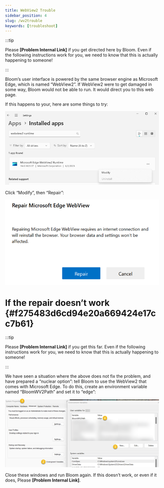 ```yaml
---
title: WebView2 Trouble
sidebar_position: 4
slug: /wv2trouble
keywords: [troubleshoot]
---
```




:::tip

Please **[Problem Internal Link]** if you get directed here by Bloom. Even if the following instructions work for you, we need to know that this is actually happening to someone!

:::




Bloom’s user interface is powered by the same browser engine as Microsoft Edge, which is named “WebView2”. If WebView2 were to get damaged in some way, Bloom would not be able to run.  It would direct you to this web page.


If this happens to your, here are some things to try:


![](./1735398459.png)


Click “Modify”, then “Repair”:


![](./1601555847.png)


# If the repair doesn’t work {#f275483d6cd94e20a669424e17cc7b61}


:::tip

Please **[Problem Internal Link]** if you get this far. Even if the following instructions work for you, we need to know that this is actually happening to someone!

:::




We have seen a situation where the above does not fix the problem, and have prepared a “nuclear option”: tell Bloom to use the WebView2 that comes with Microsoft Edge.  To do this, create an environment variable named “BloomWV2Path” and set it to “edge”:


![](./1139571278.png)


Close these windows and run Bloom again.  If this doesn’t work, or even if it does, Please **[Problem Internal Link]**.

